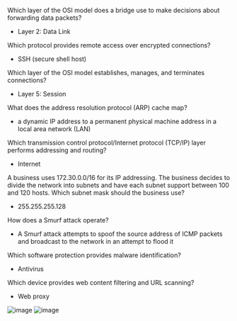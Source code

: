 Which layer of the OSI model does a bridge use to make decisions about forwarding data packets?

- Layer 2: Data Link

Which protocol provides remote access over encrypted connections?

- SSH (secure shell host)

Which layer of the OSI model establishes, manages, and terminates connections?

- Layer 5: Session

What does the address resolution protocol (ARP) cache map?

- a dynamic IP address to a permanent physical machine address in a local area network (LAN)

Which transmission control protocol/Internet protocol (TCP/IP) layer performs addressing and routing?

- Internet

A business uses 172.30.0.0/16 for its IP addressing. The business decides to divide the network into subnets and have each subnet support between 100 and 120 hosts. Which subnet mask should the business use?

- 255.255.255.128

How does a Smurf attack operate?

- A Smurf attack attempts to spoof the source address of ICMP packets and broadcast to the network in an attempt to flood it

Which software protection provides malware identification?

- Antivirus

Which device provides web content filtering and URL scanning?

- Web proxy


![image](https://github.com/dowd7/notes/assets/102552320/2ea9b647-25e7-4344-ad54-2c0fb9020ecd)
![image](https://github.com/dowd7/notes/assets/102552320/f45c57e4-42fa-4311-b51b-ef067b89c8ce)
